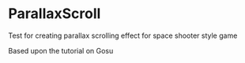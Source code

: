 ParallaxScroll
==============

Test for creating parallax scrolling effect for space shooter style game

Based upon the tutorial on Gosu
